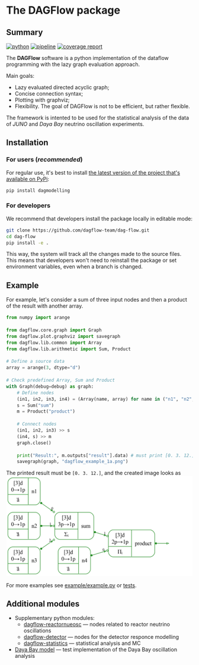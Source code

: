 # The DAGFlow package
## Summary

[![python](https://img.shields.io/badge/python-3.10-purple.svg)](https://www.python.org/)
[![pipeline](https://git.jinr.ru/dag-computing/dag-flow/badges/master/pipeline.svg)](https://git.jinr.ru/dag-computing/dag-flow/commits/master)
[![coverage report](https://git.jinr.ru/dag-computing/dag-flow/badges/master/coverage.svg)](https://git.jinr.ru/dag-computing/dag-flow/-/commits/master)
<!--- Uncomment here after adding docs!
[![pages](https://img.shields.io/badge/pages-link-white.svg)](http://dag-computing.pages.jinr.ru/dag-flow)
-->

The **DAGFlow** software is a python implementation of the dataflow programming with the lazy graph evaluation approach.

Main goals:
*  Lazy evaluated directed acyclic graph;
*  Concise connection syntax;
*  Plotting with graphviz;
*  Flexibility. The goal of DAGFlow is not to be efficient, but rather flexible.

The framework is intented to be used for the statistical analysis of the data of *JUNO* and *Daya Bay* neutrino oscillation experiments.

## Installation

### For users (*recommended*)

For regular use, it's best to install [the latest version of the project that's available on PyPi](https://pypi.org/project/dagmodelling/):
```bash
pip install dagmodelling
```

### For developers

We recommend that developers install the package locally in editable mode:
```bash
git clone https://github.com/dagflow-team/dag-flow.git
cd dag-flow
pip install -e .
```
This way, the system will track all the changes made to the source files. This means that developers won't need to reinstall the package or set environment variables, even when a branch is changed.

## Example

For example, let's consider a sum of three input nodes and then a product of the result with another array.

```python
from numpy import arange

from dagflow.core.graph import Graph
from dagflow.plot.graphviz import savegraph
from dagflow.lib.common import Array
from dagflow.lib.arithmetic import Sum, Product

# Define a source data
array = arange(3, dtype="d")

# Check predefined Array, Sum and Product
with Graph(debug=debug) as graph:
    # Define nodes
    (in1, in2, in3, in4) = (Array(name, array) for name in ("n1", "n2", "n3", "n4"))
    s = Sum("sum")
    m = Product("product")

    # Connect nodes
    (in1, in2, in3) >> s
    (in4, s) >> m
    graph.close()

    print("Result:", m.outputs["result"].data) # must print [0. 3. 12.]
    savegraph(graph, "dagflow_example_1a.png")
```
The printed result must be `[0. 3. 12.]`, and the created image looks as
![](https://raw.githubusercontent.com/dagflow-team/dag-flow/refs/heads/0.9.0/example/dagflow_example_1a.png)


For more examples see [example/example.py](https://github.com/dagflow-team/dag-flow/blob/master/example/example.py) or [tests](https://github.com/dagflow-team/dag-flow/tree/master/tests).

## Additional modules

- Supplementary python modules:
    * [dagflow-reactornueosc](https://git.jinr.ru/dag-computing/dagflow-reactorenueosc) — nodes related to reactor neutrino oscillations
    * [dagflow-detector](https://git.jinr.ru/dag-computing/dagflow-detector) — nodes for the detector responce modelling
    * [dagflow-statistics](https://git.jinr.ru/dag-computing/dagflow-statistics) — statistical analysis and MC
- [Daya Bay model](https://git.jinr.ru/dag-computing/dayabay-model) — test implementation of the Daya Bay oscillation analysis

